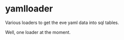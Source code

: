 yamlloader
==========

Various loaders to get the eve yaml data into sql tables.

Well, one loader at the moment.
